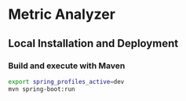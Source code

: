 # Metric Analyzer

## Local Installation and Deployment

### Build and execute with Maven

```bash
export spring_profiles_active=dev
mvn spring-boot:run
```